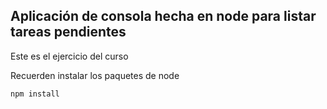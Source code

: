 ## Aplicación de consola hecha en node para listar tareas pendientes

Este es el ejercicio del curso

Recuerden instalar los paquetes de node

```
npm install
```